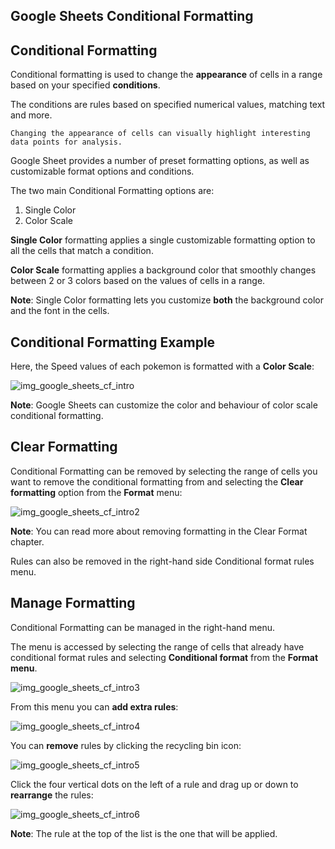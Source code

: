 Google Sheets Conditional Formatting
---
Conditional Formatting
---

Conditional formatting is used to change the **appearance** of cells in a range based on your specified **conditions**.

The conditions are rules based on specified numerical values, matching text and more.

```
Changing the appearance of cells can visually highlight interesting data points for analysis.
```

Google Sheet provides a number of preset formatting options, as well as customizable format options and conditions.

The two main Conditional Formatting options are:

1. Single Color
2. Color Scale

**Single Color** formatting applies a single customizable formatting option to all the cells that match a condition.

**Color Scale** formatting applies a background color that smoothly changes between 2 or 3 colors based on the values of cells in a range.


**Note**: Single Color formatting lets you customize **both** the background color and the font in the cells.



Conditional Formatting Example
---
Here, the Speed values of each pokemon is formatted with a **Color Scale**:

![img_google_sheets_cf_intro](https://user-images.githubusercontent.com/47166768/193174698-0d76fdf3-19b2-433d-908a-c8160d4c85e8.png)



**Note**: Google Sheets can customize the color and behaviour of color scale conditional formatting.


Clear Formatting
---
Conditional Formatting can be removed by selecting the range of cells you want to remove the conditional formatting from and selecting the **Clear formatting** option from the **Format** menu:

![img_google_sheets_cf_intro2](https://user-images.githubusercontent.com/47166768/193174925-e0401374-c554-4057-bcae-db1a763c5a70.png)


**Note**: You can read more about removing formatting in the Clear Format chapter.

Rules can also be removed in the right-hand side Conditional format rules menu.


Manage Formatting
---
Conditional Formatting can be managed in the right-hand menu.

The menu is accessed by selecting the range of cells that already have conditional format rules and selecting **Conditional format** from the **Format menu**.

![img_google_sheets_cf_intro3](https://user-images.githubusercontent.com/47166768/193395128-0d25aede-3bea-463b-89b4-8ff363bbd16a.png)

From this menu you can **add extra rules**:

![img_google_sheets_cf_intro4](https://user-images.githubusercontent.com/47166768/193395147-21df2e8b-22d3-4c72-8bf2-a89edaf9c5ab.png)

You can **remove** rules by clicking the recycling bin icon:

![img_google_sheets_cf_intro5](https://user-images.githubusercontent.com/47166768/193395162-f7835675-73ac-4e29-8dda-860f5023cfb5.png)

Click the four vertical dots on the left of a rule and drag up or down to **rearrange** the rules:

![img_google_sheets_cf_intro6](https://user-images.githubusercontent.com/47166768/193395173-3314e8c8-0c12-4db0-a98f-1b28497f5a25.png)


**Note**: The rule at the top of the list is the one that will be applied.

